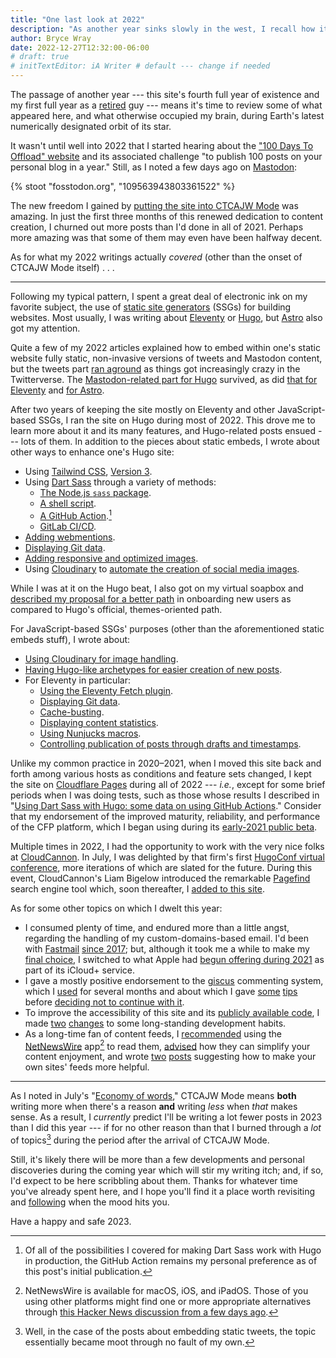 ```yaml
---
title: "One last look at 2022"
description: "As another year sinks slowly in the west, I recall how it went on this site."
author: Bryce Wray
date: 2022-12-27T12:32:00-06:00
# draft: true
# initTextEditor: iA Writer # default --- change if needed
---
```


The passage of another year --- this site's fourth full year of existence and my first full year as a [retired](/posts/2021/09/transition/) guy --- means it's time to review some of what appeared here, and what otherwise occupied my brain, during Earth's latest numerically designated orbit of its star.

<!--more-->

It wasn't until well into 2022 that I started hearing about the ["100 Days To Offload" website](https://100daystooffload.com/) and its associated challenge "to publish 100 posts on your personal blog in a year." Still, as I noted a few days ago on [Mastodon](https://joinmastodon.org):

{% stoot "fosstodon.org", "109563943803361522" %}

<!--
https://fosstodon.org/@BryceWrayTX/109563943803361522
Looks like I’ve done my job re #100DaysToOffload — just counted up and I’ve added 116 posts to my site this year, with eight days to go. Had I not spent most of November coughing my head off, maybe I’d have made it to 125. Considering that I came into 2022 with just 150 *total* posts from the preceding 40 months of the site’s existence, it seems I’ve successfully adapted to the “CTCAJW” Mode (Cut The Crap And Just Write) to which I proclaimed allegiance last May:
https://www.brycewray.com/posts/2022/05/simplify-simplify-maybe-for-real-this-time/
-->

The new freedom I gained by [putting the site into CTCAJW Mode](/posts/2022/05/simplify-simplify-maybe-for-real-this-time/) was amazing. In just the first three months of this renewed dedication to content creation, I churned out more posts than I'd done in all of 2021. Perhaps more amazing was that some of them may even have been halfway decent.

As for what my 2022 writings actually *covered* (other than the onset of CTCAJW Mode itself) . . .

----

Following my typical pattern, I spent a great deal of electronic ink on my favorite subject, the use of [static site generators](https://jamstack.org/generators) (SSGs) for building websites. Most usually, I was writing about [Eleventy](https://11ty.dev) or [Hugo](https://gohugo.io), but [Astro](https://astro.build) also got my attention.

Quite a few of my 2022 articles explained how to embed within one's static website fully static, non-invasive versions of tweets and Mastodon content, but the tweets part [ran aground](/posts/2022/11/static-tweets-deprecation/) as things got increasingly crazy in the Twitterverse. The [Mastodon-related part for Hugo](/posts/2022/06/static-mastodon-toots-hugo/) survived, as did [that for Eleventy](/posts/2022/08/static-embeds-eleventy/#static-toots) and [for Astro](/posts/2022/08/static-mastodon-toots-astro/).

After two years of keeping the site mostly on Eleventy and other JavaScript-based SSGs, I ran the site on Hugo during most of 2022. This drove me to learn more about it and its many features, and Hugo-related posts ensued --- lots of them. In addition to the pieces about static embeds, I wrote about other ways to enhance one's Hugo site:

- Using [Tailwind CSS](https://tailwindcss.com), [Version 3](/posts/2022/03/making-tailwind-jit-work-hugo-version-3-edition/).
- Using [Dart Sass](https://sass-lang.com/dart-sass) through a variety of methods:
	- [The Node.js `sass` package](/posts/2022/03/using-dart-sass-hugo/).
	- [A shell script](/posts/2022/03/using-dart-sass-hugo-sequel/).
	- [A GitHub Action](/posts/2022/05/using-dart-sass-hugo-github-actions-edition/).[^DartSassChoice]
	- [GitLab CI/CD](/posts/2022/08/using-dart-sass-hugo-gitlab-edition/).
- [Adding webmentions](/posts/2022/05/webmentions-yes-javascript-no/).
- [Displaying Git data](/posts/2022/06/get-good-git-info-hugo/).
- [Adding responsive and optimized images](/posts/2022/06/responsive-optimized-images-hugo/).
- Using [Cloudinary](https://cloudinary.com) to [automate the creation of social media images](/posts/2022/10/automated-social-media-images-cloudinary-hugo).

[^DartSassChoice]: Of all of the possibilities I covered for making Dart Sass work with Hugo in production, the GitHub Action remains my personal preference as of this post's initial publication.

While I was at it on the Hugo beat, I also got on my virtual soapbox and [described my proposal for a better path](/posts/2022/07/really-getting-started-hugo/) in onboarding new users as compared to Hugo's official, themes-oriented path.

For JavaScript-based SSGs' purposes (other than the aforementioned static embeds stuff), I wrote about:

- [Using Cloudinary for image handling](/posts/2022/08/using-cloudinary-astro-eleventy/).
- [Having Hugo-like archetypes for easier creation of new posts](/posts/2022/12/hugo-like-archetypes-other-ssgs-take-two/).
- For Eleventy in particular:
	- [Using the Eleventy Fetch plugin](/posts/2022/09/truly-fetching-utility-eleventy/).
	- [Displaying Git data](/posts/2022/09/get-good-git-info-eleventy-too/).
	- [Cache-busting](/posts/2022/09/cache-busting-eleventy-simpler-way-sass/).
	- [Displaying content statistics](/posts/2022/09/word-count-reading-time-eleventy/).
	- [Using Nunjucks macros](/posts/2022/09/shorter-shortcuts-nunjucks-macros-eleventy/).
	- [Controlling publication of posts through drafts and timestamps](/posts/2022/12/drafts-timestamp-based-publishing-eleventy/).

Unlike my common practice in 2020–2021, when I moved this site back and forth among various hosts as conditions and feature sets changed, I kept the site on [Cloudflare Pages](https://pages.cloudflare.com) during all of 2022 --- *i.e.*, except for some brief periods when I was doing tests, such as those whose results I described in "[Using Dart Sass with Hugo: some data on using GitHub Actions](/posts/2022/07/using-dart-sass-hugo-some-data-using-github-actions)." Consider that my endorsement of the improved maturity, reliability, and performance of the CFP platform, which I began using during its [early-2021 public beta](/posts/2021/01/beta-testing-cloudflare-pages).

Multiple times in 2022, I had the opportunity to work with the very nice folks at [CloudCannon](https://cloudcannon.com). In July, I was delighted by that firm's first [HugoConf virtual conference](/posts/2022/07/impressions-hugoconf-2022/), more iterations of which are slated for the future. During this event, CloudCannon's Liam Bigelow introduced the remarkable [Pagefind](https://pagefind.app) search engine tool which, soon thereafter, I [added to this site](/posts/2022/07/pagefind-quite-find-site-search/).

As for some other topics on which I dwelt this year:

- I consumed plenty of time, and endured more than a little angst, regarding the handling of my custom-domains-based email. I'd been with [Fastmail](https://fastmail.com) [since 2017](/posts/2019/05/the-holy-mail/); but, although it took me a while to make my [final choice](/posts/2022/11/using-icloud-mail-custom-domain-its-fifty-bucks), I switched to what Apple had [begun offering during 2021](https://9to5mac.com/2021/06/07/custom-domain-names-are-coming-to-icloud-mail-with-icloud/) as part of its iCloud+ service.
- I gave a mostly positive endorsement to the [giscus](https://giscus.app) commenting system, which I [used](/posts/2022/03/gems-in-rough-16/#trying-giscus) for several months and about which I gave [some](/posts/2022/05/tips-using-giscus/) [tips](/posts/2022/07/more-tips-using-giscus/) before [deciding not to continue with it](/posts/2022/10/letting-go-giscus/).
- To improve the accessibility of this site and its [publicly available code](https://github.com/brycewray), I made [two](/posts/2022/06/accessibility-argument-tabs-spaces/) [changes](/posts/2022/07/blankety-blank-blanks/) to some long-standing development habits.
- As a long-time fan of content feeds, I [recommended](/posts/2022/04/gems-in-rough-17/#feed-readers-and-built-in-browsers) using the [NetNewsWire](https://netnewswire.com) app[^AppleNNW] to read them, [advised](/posts/2022/05/fun-with-feeds/) how they can simplify your content enjoyment, and wrote [two](/posts/2022/12/why-have-both-rss-json-feeds/) [posts](/posts/2022/12/not-so-fast-there-fella/) suggesting how to make your own sites' feeds more helpful.

[^AppleNNW]: NetNewsWire is available for macOS, iOS, and iPadOS. Those of you using other platforms might find one or more appropriate alternatives through [this Hacker News discussion from a few days ago](https://news.ycombinator.com/item?id=34108413).

----

As I noted in July's "[Economy of words](/posts/2022/07/economy-words/)," CTCAJW Mode means **both** writing more when there's a reason **and** writing *less* when *that* makes sense. As a result, I *currently* predict I'll be writing a lot fewer posts in 2023 than I did this year --- if for no other reason than that I burned through a *lot* of topics[^Twitter] during the period after the arrival of CTCAJW Mode.

[^Twitter]: Well, in the case of the posts about embedding static tweets, the topic essentially became moot through no fault of my own.

Still, it's likely there will be more than a few developments and personal discoveries during the coming year which will stir my writing itch; and, if so, I'd expect to be here scribbling about them. Thanks for whatever time you've already spent here, and I hope you'll find it a place worth revisiting and [following](/contact/#follow-me) when the mood hits you.

Have a happy and safe 2023.
